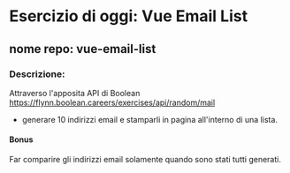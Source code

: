 # Esercizio di oggi: Vue Email List


## nome repo: vue-email-list
### Descrizione:
Attraverso l'apposita API di Boolean
https://flynn.boolean.careers/exercises/api/random/mail
- generare 10 indirizzi email e stamparli in pagina all'interno di una lista.


#### Bonus
Far comparire gli indirizzi email solamente quando sono stati tutti generati.